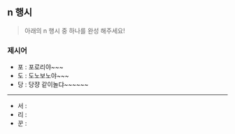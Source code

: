 ## n 행시
> 아래의 n 행시 중 하나를 완성 해주세요!

### 제시어
- 포 : 포로리야~~~
- 도 : 도노보노야~~~
- 당 : 당쟝 같이놀댜~~~~~~

---

- 서 :
- 리 :
- 꾼 :
